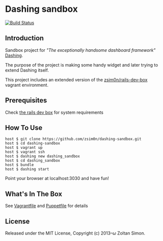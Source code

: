 # Dashing sandbox
[![Build Status](https://snap-ci.com/dltHYuoZfMNIDBFBaBSh5acIY91rtOeQcGsruD4p3HU/build_image)](https://snap-ci.com/projects/zsim0n/dashing-sandbox/build_history)
## Introduction

Sandbox project for *"The exceptionally handsome dashboard framework"* [Dashing](http://shopify.github.io/dashing/). 

The purpose of the project is making some handy widget and later trying to extend Dashing itself. 

This project includes an extended version of the [zsim0n/rails-dev-box](https://github.com/zsim0n/rails-dev-box) vagrant environment.

## Prerequisites

Check [the rails dev box](https://github.com/zsim0n/rails-dev-box) for system requirements

## How To Use
    host $ git clone https://github.com/zsim0n/dashing-sandbox.git
    host $ cd dashing-sandbox
    host $ vagrant up
    host $ vagrant ssh
    host $ dashing new dashing_sandbox
    host $ cd dashing_sandbox
    host $ bundle
    host $ dashing start
    
Point your browser at localhost:3030 and have fun!

## What's In The Box

See 
[Vagrantfile](http://github.com/zsim0n/dashing-sandbox/blob/master/Vagrantfile) 
and
[Puppetfile](https://github.com/zsim0n/dashing-sandbox/blob/master/puppet/Puppetfile) 
for details

## License

Released under the MIT License, Copyright (c) 2013–<i>ω</i> Zoltan Simon.
